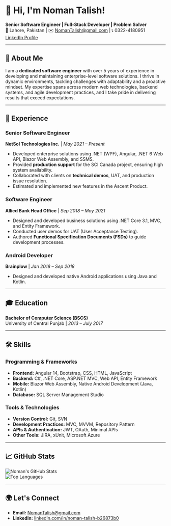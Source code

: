 
# 👋 Hi, I'm Noman Talish!

**Senior Software Engineer | Full-Stack Developer | Problem Solver**  
📍 Lahore, Pakistan | ✉️ [NomanTalish@gmail.com](mailto:NomanTalish@gmail.com) | 📞 0322-4180951  
[LinkedIn Profile](https://www.linkedin.com/in/noman-talish-b26873b0)

---

## 🚀 About Me

I am a **dedicated software engineer** with over 5 years of experience in developing and maintaining enterprise-level software solutions. I thrive in dynamic environments, tackling challenges with adaptability and a proactive mindset. My expertise spans across modern web technologies, backend systems, and agile development practices, and I take pride in delivering results that exceed expectations.

---

## 💼 Experience

### **Senior Software Engineer**  
**NetSol Technologies Inc.** | *May 2021 – Present*  
- Developed enterprise solutions using .NET (WPF), Angular, .NET 6 Web API, Blazor Web Assembly, and SSMS.  
- Provided **production support** for the SCI Canada project, ensuring high system availability.  
- Collaborated with clients on **technical demos**, UAT, and production issue resolution.  
- Estimated and implemented new features in the Ascent Product.  

### **Software Engineer**  
**Allied Bank Head Office** | *Sep 2018 – May 2021*  
- Designed and developed business solutions using .NET Core 3.1, MVC, and Entity Framework.  
- Conducted user demos for UAT (User Acceptance Testing).  
- Authored **Functional Specification Documents (FSDs)** to guide development processes.  

### **Android Developer**  
**Brainplow** | *Jan 2018 – Sep 2018*  
- Designed and developed native Android applications using Java and Kotlin.

---

## 🎓 Education

**Bachelor of Computer Science (BSCS)**  
University of Central Punjab | *2013 – July 2017*

---

## 🛠️ Skills

### **Programming & Frameworks**
- **Frontend:** Angular 14, Bootstrap, CSS, HTML, JavaScript  
- **Backend:** C#, .NET Core, ASP.NET MVC, Web API, Entity Framework  
- **Mobile:** Blazor Web Assembly, Native Android Development (Java, Kotlin)  
- **Database:** SQL Server Management Studio  

### **Tools & Technologies**
- **Version Control:** Git, SVN  
- **Development Practices:** MVC, MVVM, Repository Pattern  
- **APIs & Authentication:** JWT, OAuth, Minimal APIs  
- **Other Tools:** JIRA, xUnit, Microsoft Azure  

---

## 📈 GitHub Stats

![Noman's GitHub Stats](https://github-readme-stats.vercel.app/api?username=noman-talish&show_icons=true&theme=radical)  
![Top Languages](https://github-readme-stats.vercel.app/api/top-langs/?username=noman-talish&layout=compact&theme=radical)

---

## 🌍 Let's Connect

- **Email:** [NomanTalish@gmail.com](mailto:NomanTalish@gmail.com)  
- **LinkedIn:** [linkedin.com/in/noman-talish-b26873b0](https://www.linkedin.com/in/noman-talish-b26873b0)  
